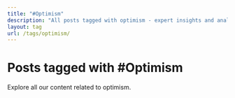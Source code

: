 ```yaml
---
title: "#Optimism"
description: "All posts tagged with optimism - expert insights and analysis"
layout: tag
url: /tags/optimism/
---
```


# Posts tagged with #Optimism

Explore all our content related to optimism.
